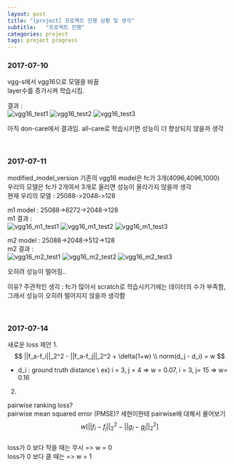 ```yaml
---
layout: post
title: "[project] 프로젝트 진행 상황 및 생각"
subtitle:   "프로젝트 진행"
categories: project
tags: project progress
---
```


### 2017-07-10

vgg-s에서 vgg16으로 모델을 바꿈 <br>
layer수를 증가시켜 학습시킴. <br>

결과 : <br>
![vgg16_test1](/img/project_result/vgg16_test1.jpg)
![vgg16_test2](/img/project_result/vgg16_test2.jpg)
![vgg16_test3](/img/project_result/vgg16_test3.jpg)

아직 don-care에서 결과임. all-care로 학습시키면 성능이 더 향상되지 않을까 생각

<br>

### 2017-07-11

modified_model_version
기존의 vgg16 model은 fc가 3개(4096,4096,1000) <br>
우리의 모델은 fc가 2개여서 3개로 올리면 성능이 올라가지 않을까 생각 <br>
현재 우리의 모델 : 25088->2048->128 <br>

m1 model : 25088->6272->2048->128 <br>
m1 결과 : <br>
![vgg16_m1_test1](/img/project_result/vgg16_m1_test1.jpg)
![vgg16_m1_test2](/img/project_result/vgg16_m1_test2.jpg)
![vgg16_m1_test3](/img/project_result/vgg16_m1_test3.jpg)

m2 model : 25088->2048->512->128 <br>
m2 결과 : <br>
![vgg16_m2_test1](/img/project_result/vgg16_m2_test1.jpg)
![vgg16_m2_test2](/img/project_result/vgg16_m2_test2.jpg)
![vgg16_m2_test3](/img/project_result/vgg16_m2_test3.jpg)

오히려 성능이 떨어짐..

이유? 주관적인 생각 : fc가 많아서 scratch로 학습시키기에는 데이터의 수가 부족함, 그래서 성능이 오히려 떨어지지 않을까 생각함

<br>

### 2017-07-14

새로운 loss 제안
1. 
$$
||f_a-f_i||_2^2 - ||f_a-f_j||_2^2 + \delta(1+w) \\
norm(d_j - d_i) = w 
$$
* d_i : ground truth distance \\
ex) i = 3, j = 4 => w = 0.07, i = 3, j= 15 => w= 0.16

2. 
pairwise ranking loss? <br>
pairwise mean squared error (PMSE)? 세현이한테 pairwise에 대해서 물어보기 <br>
$$
w[||f_i -f_j||^2_2 - ||g_i - g_j||^2_2]
$$ <br>
loss가 0 보다 작을 때는 무시 => w = 0 <br>
loss가 0 보다 클 때는 => w = 1


